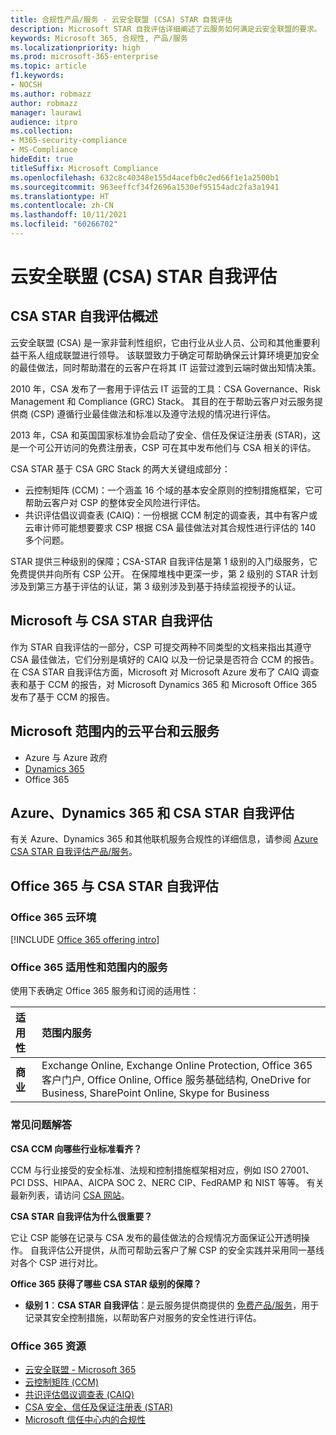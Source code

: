 ```yaml
---
title: 合规性产品/服务 - 云安全联盟 (CSA) STAR 自我评估
description: Microsoft STAR 自我评估详细阐述了云服务如何满足云安全联盟的要求。
keywords: Microsoft 365, 合规性, 产品/服务
ms.localizationpriority: high
ms.prod: microsoft-365-enterprise
ms.topic: article
f1.keywords:
- NOCSH
ms.author: robmazz
author: robmazz
manager: laurawi
audience: itpro
ms.collection:
- M365-security-compliance
- MS-Compliance
hideEdit: true
titleSuffix: Microsoft Compliance
ms.openlocfilehash: 632c8c40348e155d4acefb0c2ed66f1e1a2500b1
ms.sourcegitcommit: 963eeffcf34f2696a1530ef95154adc2fa3a1941
ms.translationtype: HT
ms.contentlocale: zh-CN
ms.lasthandoff: 10/11/2021
ms.locfileid: "60266702"
---
```

# <a name="cloud-security-alliance-csa-star-self-assessment"></a>云安全联盟 (CSA) STAR 自我评估

## <a name="csa-star-self-assessment-overview"></a>CSA STAR 自我评估概述

云安全联盟 (CSA) 是一家非营利性组织，它由行业从业人员、公司和其他重要利益干系人组成联盟进行领导。 该联盟致力于确定可帮助确保云计算环境更加安全的最佳做法，同时帮助潜在的云客户在将其 IT 运营过渡到云端时做出知情决策。  
  
2010 年，CSA 发布了一套用于评估云 IT 运营的工具：CSA Governance、Risk Management 和 Compliance (GRC) Stack。 其目的在于帮助云客户对云服务提供商 (CSP) 遵循行业最佳做法和标准以及遵守法规的情况进行评估。  
  
2013 年，CSA 和英国国家标准协会启动了安全、信任及保证注册表 (STAR)，这是一个可公开访问的免费注册表，CSP 可在其中发布他们与 CSA 相关的评估。  
  
CSA STAR 基于 CSA GRC Stack 的两大关键组成部分：

- 云控制矩阵 (CCM)：一个涵盖 16 个域的基本安全原则的控制措施框架，它可帮助云客户对 CSP 的整体安全风险进行评估。
- 共识评估倡议调查表 (CAIQ)：一份根据 CCM 制定的调查表，其中有客户或云审计师可能想要要求 CSP 根据 CSA 最佳做法对其合规性进行评估的 140 多个问题。

STAR 提供三种级别的保障；CSA-STAR 自我评估是第 1 级别的入门级服务，它免费提供并向所有 CSP 公开。 在保障堆栈中更深一步，第 2 级别的 STAR 计划涉及到第三方基于评估的认证，第 3 级别涉及到基于持续监视授予的认证。

## <a name="microsoft-and-csa-star-self-assessment"></a>Microsoft 与 CSA STAR 自我评估

作为 STAR 自我评估的一部分，CSP 可提交两种不同类型的文档来指出其遵守 CSA 最佳做法，它们分别是填好的 CAIQ 以及一份记录是否符合 CCM 的报告。 在 CSA STAR 自我评估方面，Microsoft 对 Microsoft Azure 发布了 CAIQ 调查表和基于 CCM 的报告，对 Microsoft Dynamics 365 和 Microsoft Office 365 发布了基于 CCM 的报告。  

## <a name="microsoft-in-scope-cloud-platforms--services"></a>Microsoft 范围内的云平台和云服务

- Azure 与 Azure 政府
- [Dynamics 365](https://aka.ms/d365-compliance-list)
- Office 365

## <a name="azure-dynamics-365-and-csa-star-self-assessment"></a>Azure、Dynamics 365 和 CSA STAR 自我评估

有关 Azure、Dynamics 365 和其他联机服务合规性的详细信息，请参阅 [Azure CSA STAR 自我评估产品/服务](/azure/compliance/offerings/offering-csa-star-self-assessment)。

## <a name="office-365-and-csa-star-self-assessment"></a>Office 365 与 CSA STAR 自我评估

### <a name="office-365-cloud-environments"></a>Office 365 云环境

[!INCLUDE [Office 365 offering intro](../includes/o365-offering-introduction.md)]

### <a name="office-365-applicability-and-in-scope-services"></a>Office 365 适用性和范围内的服务

使用下表确定 Office 365 服务和订阅的适用性：

| **适用性** | **范围内服务** |
|:------------------|:----------------------|
| **商业** |Exchange Online, Exchange Online Protection, Office 365 客户门户, Office Online, Office 服务基础结构, OneDrive for Business, SharePoint Online, Skype for Business |

### <a name="frequently-asked-questions"></a>常见问题解答

**CSA CCM 向哪些行业标准看齐？**

CCM 与行业接受的安全标准、法规和控制措施框架相对应，例如 ISO 27001、PCI DSS、HIPAA、AICPA SOC 2、NERC CIP、FedRAMP 和 NIST 等等。 有关最新列表，请访问 [CSA 网站](https://cloudsecurityalliance.org/)。

**CSA STAR 自我评估为什么很重要？**

它让 CSP 能够在记录与 CSA 发布的最佳做法的合规情况方面保证公开透明操作。 自我评估公开提供，从而可帮助云客户了解 CSP 的安全实践并采用同一基线对各个 CSP 进行对比。

**Office 365 获得了哪些 CSA STAR 级别的保障？**

- **级别 1**：**CSA STAR 自我评估**：是云服务提供商提供的 [免费产品/服务](https://cloudsecurityalliance.org/star/registry/services/microsoft-office-365)，用于记录其安全控制措施，以帮助客户对服务的安全性进行评估。

### <a name="office-365-resources"></a>Office 365 资源

- [云安全联盟 - Microsoft 365](https://cloudsecurityalliance.org/star/registry/services/microsoft-office-365)
- [云控制矩阵 (CCM)](https://cloudsecurityalliance.org/group/cloud-controls-matrix/)
- [共识评估倡议调查表 (CAIQ)](https://cloudsecurityalliance.org/group/consensus-assessments/)
- [CSA 安全、信任及保证注册表 (STAR)](https://cloudsecurityalliance.org/star/)
- [Microsoft 信任中心内的合规性](https://www.microsoft.com/trust-center/compliance/compliance-overview)